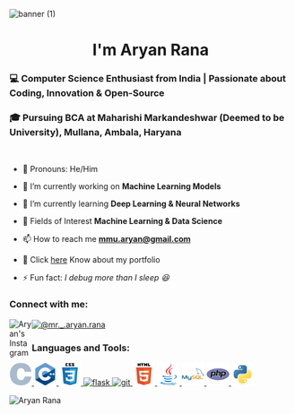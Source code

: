 ![banner (1)](https://user-images.githubusercontent.com/76683598/121713108-1baeb000-cafa-11eb-955e-c970d98952e6.png)

<h1 align="center"> I'm Aryan Rana</h1>

<h3 align="left">💻 Computer Science Enthusiast from India | Passionate about Coding, Innovation & Open-Source</h3>
<h3 align="left">🎓 Pursuing BCA at Maharishi Markandeshwar (Deemed to be University), Mullana, Ambala, Haryana</h3>

<p align="left"> <a href="https://x.com/Mr_Aryan_Rana?s=09" target="blank"><img src="https://img.shields.io/twitter/follow/?logo=twitter&style=for-the-badge" alt="" /></a> </p>

- 👦 Pronouns: He/Him

- 🔭 I’m currently working on **Machine Learning Models**
- 🌱 I’m currently learning **Deep Learning & Neural Networks**
- 🌱 Fields of Interest **Machine Learning & Data Science**

- 📫 How to reach me **[mmu.aryan@gmail.com](mailto:mmu.aryan@gmail.com)**

- 📄 Click [here](https://mr-aryan-rana.netlify.app/) Know about my portfolio

- ⚡ Fun fact: *I debug more than I sleep 😆*

<h3 align="left">Connect with me:</h3>
<p align="left">
<a href="https://www.linkedin.com/in/mr-aryan-rana/" target="blank"><img align="center" src="https://raw.githubusercontent.com/rahuldkjain/github-profile-readme-generator/master/src/images/icons/Social/linked-in-alt.svg" alt="@mr._.aryan.rana" height="30" width="40" /></a>
<a href="https://www.instagram.com/mr._.aryan.rana/?hl=en">
  <img align="left" alt="Aryan's Instagram" width="40px" src="https://raw.githubusercontent.com/hussainweb/hussainweb/main/icons/instagram.png" />
</a>

</p>

<h3 align="left">Languages and Tools:</h3>
<p align="left"> <a href="https://www.cprogramming.com/" target="_blank" rel="noreferrer"> <img src="https://raw.githubusercontent.com/devicons/devicon/master/icons/c/c-original.svg" alt="c" width="40" height="40"/> </a> <a href="https://www.w3schools.com/cpp/" target="_blank" rel="noreferrer"> <img src="https://raw.githubusercontent.com/devicons/devicon/master/icons/cplusplus/cplusplus-original.svg" alt="cplusplus" width="40" height="40"/> </a> <a href="https://www.w3schools.com/css/" target="_blank" rel="noreferrer"> <img src="https://raw.githubusercontent.com/devicons/devicon/master/icons/css3/css3-original-wordmark.svg" alt="css3" width="40" height="40"/> </a> <a href="https://flask.palletsprojects.com/" target="_blank" rel="noreferrer"> <img src="https://flask.palletsprojects.com/en/stable/_images/flask-name.svg" alt="flask" width="40" height="40"/> </a> <a href="https://git-scm.com/" target="_blank" rel="noreferrer"> <img src="https://www.vectorlogo.zone/logos/git-scm/git-scm-icon.svg" alt="git" width="40" height="40"/> </a> <a href="https://www.w3.org/html/" target="_blank" rel="noreferrer"> <img src="https://raw.githubusercontent.com/devicons/devicon/master/icons/html5/html5-original-wordmark.svg" alt="html5" width="40" height="40"/> </a> <a href="https://www.java.com" target="_blank" rel="noreferrer"> <img src="https://raw.githubusercontent.com/devicons/devicon/master/icons/java/java-original.svg" alt="java" width="40" height="40"/> </a> <a href="https://www.mysql.com/" target="_blank" rel="noreferrer"> <img src="https://raw.githubusercontent.com/devicons/devicon/master/icons/mysql/mysql-original-wordmark.svg" alt="mysql" width="40" height="40"/> </a> <a href="https://www.php.net" target="_blank" rel="noreferrer"> <img src="https://raw.githubusercontent.com/devicons/devicon/master/icons/php/php-original.svg" alt="php" width="40" height="40"/> </a> <a href="https://www.python.org" target="_blank" rel="noreferrer"> <img src="https://raw.githubusercontent.com/devicons/devicon/master/icons/python/python-original.svg" alt="python" width="40" height="40"/> </a> </p>

<!--<p><img align="left" src="https://github-readme-stats.vercel.app/api/top-langs?username=mr-aryan-rana&show_icons=true&locale=en&layout=compact" alt="Aryan Rana" /></p>-->

<!--<p>-->
  <img align="center" src="https://github-readme-stats.vercel.app/api/top-langs/?username=mr-aryan-rana&layout=compact&langs_count=8" alt="Aryan Rana" />
</p>
<br>
<br clear="left"/>
